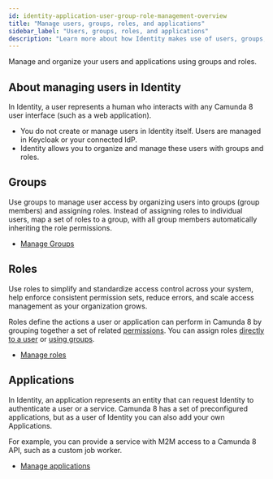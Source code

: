 ```yaml
---
id: identity-application-user-group-role-management-overview
title: "Manage users, groups, roles, and applications"
sidebar_label: "Users, groups, roles, and applications"
description: "Learn more about how Identity makes use of users, groups, and roles"
---
```


Manage and organize your users and applications using groups and roles.

## About managing users in Identity

In Identity, a user represents a human who interacts with any Camunda 8 user interface (such as a web application).

- You do not create or manage users in Identity itself. Users are managed in Keycloak or your connected IdP.
- Identity allows you to organize and manage these users with groups and roles.

## Groups

Use groups to manage user access by organizing users into groups (group members) and assigning roles. Instead of assigning roles to individual users, map a set of roles to a group, with all group members automatically inheriting the role permissions.

- [Manage Groups](./manage-groups.md)

## Roles

Use roles to simplify and standardize access control across your system, help enforce consistent permission sets, reduce errors, and scale access management as your organization grows.

Roles define the actions a user or application can perform in Camunda 8 by grouping together a set of related [permissions](../access-management/manage-permissions.md).
You can assign roles [directly to a user](manage-roles.md#assign-a-role-to-a-user) or [using groups](/self-managed/identity/application-user-group-role-management/manage-groups.md#assign-roles-to-a-group).

- [Manage roles](./manage-roles.md)

## Applications

In Identity, an application represents an entity that can request Identity to authenticate a user or a service. Camunda 8 has a set of preconfigured applications, but as a user of Identity you can also add your own Applications.

For example, you can provide a service with M2M access to a Camunda 8 API, such as a custom job worker.

- [Manage applications](./applications.md)
